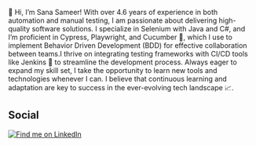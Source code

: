 👋 Hi, I’m Sana Sameer! With over 4.6 years of experience in both automation and manual testing, I am passionate about delivering high-quality software solutions. I specialize in Selenium with Java and C#, and I’m proficient in Cypress, Playwright, and Cucumber 🥒, which I use to implement Behavior Driven Development (BDD) for effective collaboration between teams.I thrive on integrating testing frameworks with CI/CD tools like Jenkins 🔧 to streamline the development process. Always eager to expand my skill set, I take the opportunity to learn new tools and technologies whenever I can. I believe that continuous learning and adaptation are key to success in the ever-evolving tech landscape 📈.


## Social
[![Find me on LinkedIn](https://img.shields.io/badge/Let's_Connect!-0077B5?style=for-the-badge&logo=linkedin&logoColor=white&border-radius=15)](https://www.linkedin.com/in/sana-sameer-b2b9a114b)
